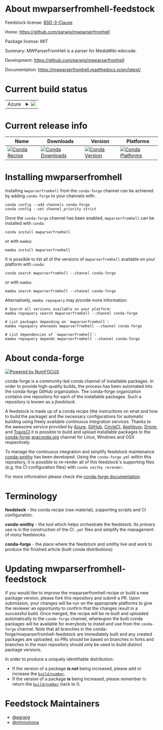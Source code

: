 About mwparserfromhell-feedstock
================================

Feedstock license: [BSD-3-Clause](https://github.com/conda-forge/mwparserfromhell-feedstock/blob/main/LICENSE.txt)

Home: https://github.com/earwig/mwparserfromhell

Package license: MIT

Summary: MWParserFromHell is a parser for MediaWiki wikicode.

Development: https://github.com/earwig/mwparserfromhell

Documentation: https://mwparserfromhell.readthedocs.io/en/latest/

Current build status
====================


<table>
    
  <tr>
    <td>Azure</td>
    <td>
      <details>
        <summary>
          <a href="https://dev.azure.com/conda-forge/feedstock-builds/_build/latest?definitionId=21403&branchName=main">
            <img src="https://dev.azure.com/conda-forge/feedstock-builds/_apis/build/status/mwparserfromhell-feedstock?branchName=main">
          </a>
        </summary>
        <table>
          <thead><tr><th>Variant</th><th>Status</th></tr></thead>
          <tbody><tr>
              <td>linux_64_python3.10.____cpython</td>
              <td>
                <a href="https://dev.azure.com/conda-forge/feedstock-builds/_build/latest?definitionId=21403&branchName=main">
                  <img src="https://dev.azure.com/conda-forge/feedstock-builds/_apis/build/status/mwparserfromhell-feedstock?branchName=main&jobName=linux&configuration=linux%20linux_64_python3.10.____cpython" alt="variant">
                </a>
              </td>
            </tr><tr>
              <td>linux_64_python3.11.____cpython</td>
              <td>
                <a href="https://dev.azure.com/conda-forge/feedstock-builds/_build/latest?definitionId=21403&branchName=main">
                  <img src="https://dev.azure.com/conda-forge/feedstock-builds/_apis/build/status/mwparserfromhell-feedstock?branchName=main&jobName=linux&configuration=linux%20linux_64_python3.11.____cpython" alt="variant">
                </a>
              </td>
            </tr><tr>
              <td>linux_64_python3.12.____cpython</td>
              <td>
                <a href="https://dev.azure.com/conda-forge/feedstock-builds/_build/latest?definitionId=21403&branchName=main">
                  <img src="https://dev.azure.com/conda-forge/feedstock-builds/_apis/build/status/mwparserfromhell-feedstock?branchName=main&jobName=linux&configuration=linux%20linux_64_python3.12.____cpython" alt="variant">
                </a>
              </td>
            </tr><tr>
              <td>linux_64_python3.13.____cp313</td>
              <td>
                <a href="https://dev.azure.com/conda-forge/feedstock-builds/_build/latest?definitionId=21403&branchName=main">
                  <img src="https://dev.azure.com/conda-forge/feedstock-builds/_apis/build/status/mwparserfromhell-feedstock?branchName=main&jobName=linux&configuration=linux%20linux_64_python3.13.____cp313" alt="variant">
                </a>
              </td>
            </tr><tr>
              <td>linux_64_python3.14.____cp314</td>
              <td>
                <a href="https://dev.azure.com/conda-forge/feedstock-builds/_build/latest?definitionId=21403&branchName=main">
                  <img src="https://dev.azure.com/conda-forge/feedstock-builds/_apis/build/status/mwparserfromhell-feedstock?branchName=main&jobName=linux&configuration=linux%20linux_64_python3.14.____cp314" alt="variant">
                </a>
              </td>
            </tr><tr>
              <td>osx_64_python3.10.____cpython</td>
              <td>
                <a href="https://dev.azure.com/conda-forge/feedstock-builds/_build/latest?definitionId=21403&branchName=main">
                  <img src="https://dev.azure.com/conda-forge/feedstock-builds/_apis/build/status/mwparserfromhell-feedstock?branchName=main&jobName=osx&configuration=osx%20osx_64_python3.10.____cpython" alt="variant">
                </a>
              </td>
            </tr><tr>
              <td>osx_64_python3.11.____cpython</td>
              <td>
                <a href="https://dev.azure.com/conda-forge/feedstock-builds/_build/latest?definitionId=21403&branchName=main">
                  <img src="https://dev.azure.com/conda-forge/feedstock-builds/_apis/build/status/mwparserfromhell-feedstock?branchName=main&jobName=osx&configuration=osx%20osx_64_python3.11.____cpython" alt="variant">
                </a>
              </td>
            </tr><tr>
              <td>osx_64_python3.12.____cpython</td>
              <td>
                <a href="https://dev.azure.com/conda-forge/feedstock-builds/_build/latest?definitionId=21403&branchName=main">
                  <img src="https://dev.azure.com/conda-forge/feedstock-builds/_apis/build/status/mwparserfromhell-feedstock?branchName=main&jobName=osx&configuration=osx%20osx_64_python3.12.____cpython" alt="variant">
                </a>
              </td>
            </tr><tr>
              <td>osx_64_python3.13.____cp313</td>
              <td>
                <a href="https://dev.azure.com/conda-forge/feedstock-builds/_build/latest?definitionId=21403&branchName=main">
                  <img src="https://dev.azure.com/conda-forge/feedstock-builds/_apis/build/status/mwparserfromhell-feedstock?branchName=main&jobName=osx&configuration=osx%20osx_64_python3.13.____cp313" alt="variant">
                </a>
              </td>
            </tr><tr>
              <td>osx_64_python3.14.____cp314</td>
              <td>
                <a href="https://dev.azure.com/conda-forge/feedstock-builds/_build/latest?definitionId=21403&branchName=main">
                  <img src="https://dev.azure.com/conda-forge/feedstock-builds/_apis/build/status/mwparserfromhell-feedstock?branchName=main&jobName=osx&configuration=osx%20osx_64_python3.14.____cp314" alt="variant">
                </a>
              </td>
            </tr><tr>
              <td>osx_arm64_python3.10.____cpython</td>
              <td>
                <a href="https://dev.azure.com/conda-forge/feedstock-builds/_build/latest?definitionId=21403&branchName=main">
                  <img src="https://dev.azure.com/conda-forge/feedstock-builds/_apis/build/status/mwparserfromhell-feedstock?branchName=main&jobName=osx&configuration=osx%20osx_arm64_python3.10.____cpython" alt="variant">
                </a>
              </td>
            </tr><tr>
              <td>osx_arm64_python3.11.____cpython</td>
              <td>
                <a href="https://dev.azure.com/conda-forge/feedstock-builds/_build/latest?definitionId=21403&branchName=main">
                  <img src="https://dev.azure.com/conda-forge/feedstock-builds/_apis/build/status/mwparserfromhell-feedstock?branchName=main&jobName=osx&configuration=osx%20osx_arm64_python3.11.____cpython" alt="variant">
                </a>
              </td>
            </tr><tr>
              <td>osx_arm64_python3.12.____cpython</td>
              <td>
                <a href="https://dev.azure.com/conda-forge/feedstock-builds/_build/latest?definitionId=21403&branchName=main">
                  <img src="https://dev.azure.com/conda-forge/feedstock-builds/_apis/build/status/mwparserfromhell-feedstock?branchName=main&jobName=osx&configuration=osx%20osx_arm64_python3.12.____cpython" alt="variant">
                </a>
              </td>
            </tr><tr>
              <td>osx_arm64_python3.13.____cp313</td>
              <td>
                <a href="https://dev.azure.com/conda-forge/feedstock-builds/_build/latest?definitionId=21403&branchName=main">
                  <img src="https://dev.azure.com/conda-forge/feedstock-builds/_apis/build/status/mwparserfromhell-feedstock?branchName=main&jobName=osx&configuration=osx%20osx_arm64_python3.13.____cp313" alt="variant">
                </a>
              </td>
            </tr><tr>
              <td>osx_arm64_python3.14.____cp314</td>
              <td>
                <a href="https://dev.azure.com/conda-forge/feedstock-builds/_build/latest?definitionId=21403&branchName=main">
                  <img src="https://dev.azure.com/conda-forge/feedstock-builds/_apis/build/status/mwparserfromhell-feedstock?branchName=main&jobName=osx&configuration=osx%20osx_arm64_python3.14.____cp314" alt="variant">
                </a>
              </td>
            </tr><tr>
              <td>win_64_python3.10.____cpython</td>
              <td>
                <a href="https://dev.azure.com/conda-forge/feedstock-builds/_build/latest?definitionId=21403&branchName=main">
                  <img src="https://dev.azure.com/conda-forge/feedstock-builds/_apis/build/status/mwparserfromhell-feedstock?branchName=main&jobName=win&configuration=win%20win_64_python3.10.____cpython" alt="variant">
                </a>
              </td>
            </tr><tr>
              <td>win_64_python3.11.____cpython</td>
              <td>
                <a href="https://dev.azure.com/conda-forge/feedstock-builds/_build/latest?definitionId=21403&branchName=main">
                  <img src="https://dev.azure.com/conda-forge/feedstock-builds/_apis/build/status/mwparserfromhell-feedstock?branchName=main&jobName=win&configuration=win%20win_64_python3.11.____cpython" alt="variant">
                </a>
              </td>
            </tr><tr>
              <td>win_64_python3.12.____cpython</td>
              <td>
                <a href="https://dev.azure.com/conda-forge/feedstock-builds/_build/latest?definitionId=21403&branchName=main">
                  <img src="https://dev.azure.com/conda-forge/feedstock-builds/_apis/build/status/mwparserfromhell-feedstock?branchName=main&jobName=win&configuration=win%20win_64_python3.12.____cpython" alt="variant">
                </a>
              </td>
            </tr><tr>
              <td>win_64_python3.13.____cp313</td>
              <td>
                <a href="https://dev.azure.com/conda-forge/feedstock-builds/_build/latest?definitionId=21403&branchName=main">
                  <img src="https://dev.azure.com/conda-forge/feedstock-builds/_apis/build/status/mwparserfromhell-feedstock?branchName=main&jobName=win&configuration=win%20win_64_python3.13.____cp313" alt="variant">
                </a>
              </td>
            </tr><tr>
              <td>win_64_python3.14.____cp314</td>
              <td>
                <a href="https://dev.azure.com/conda-forge/feedstock-builds/_build/latest?definitionId=21403&branchName=main">
                  <img src="https://dev.azure.com/conda-forge/feedstock-builds/_apis/build/status/mwparserfromhell-feedstock?branchName=main&jobName=win&configuration=win%20win_64_python3.14.____cp314" alt="variant">
                </a>
              </td>
            </tr>
          </tbody>
        </table>
      </details>
    </td>
  </tr>
</table>

Current release info
====================

| Name | Downloads | Version | Platforms |
| --- | --- | --- | --- |
| [![Conda Recipe](https://img.shields.io/badge/recipe-mwparserfromhell-green.svg)](https://anaconda.org/conda-forge/mwparserfromhell) | [![Conda Downloads](https://img.shields.io/conda/dn/conda-forge/mwparserfromhell.svg)](https://anaconda.org/conda-forge/mwparserfromhell) | [![Conda Version](https://img.shields.io/conda/vn/conda-forge/mwparserfromhell.svg)](https://anaconda.org/conda-forge/mwparserfromhell) | [![Conda Platforms](https://img.shields.io/conda/pn/conda-forge/mwparserfromhell.svg)](https://anaconda.org/conda-forge/mwparserfromhell) |

Installing mwparserfromhell
===========================

Installing `mwparserfromhell` from the `conda-forge` channel can be achieved by adding `conda-forge` to your channels with:

```
conda config --add channels conda-forge
conda config --set channel_priority strict
```

Once the `conda-forge` channel has been enabled, `mwparserfromhell` can be installed with `conda`:

```
conda install mwparserfromhell
```

or with `mamba`:

```
mamba install mwparserfromhell
```

It is possible to list all of the versions of `mwparserfromhell` available on your platform with `conda`:

```
conda search mwparserfromhell --channel conda-forge
```

or with `mamba`:

```
mamba search mwparserfromhell --channel conda-forge
```

Alternatively, `mamba repoquery` may provide more information:

```
# Search all versions available on your platform:
mamba repoquery search mwparserfromhell --channel conda-forge

# List packages depending on `mwparserfromhell`:
mamba repoquery whoneeds mwparserfromhell --channel conda-forge

# List dependencies of `mwparserfromhell`:
mamba repoquery depends mwparserfromhell --channel conda-forge
```


About conda-forge
=================

[![Powered by
NumFOCUS](https://img.shields.io/badge/powered%20by-NumFOCUS-orange.svg?style=flat&colorA=E1523D&colorB=007D8A)](https://numfocus.org)

conda-forge is a community-led conda channel of installable packages.
In order to provide high-quality builds, the process has been automated into the
conda-forge GitHub organization. The conda-forge organization contains one repository
for each of the installable packages. Such a repository is known as a *feedstock*.

A feedstock is made up of a conda recipe (the instructions on what and how to build
the package) and the necessary configurations for automatic building using freely
available continuous integration services. Thanks to the awesome service provided by
[Azure](https://azure.microsoft.com/en-us/services/devops/), [GitHub](https://github.com/),
[CircleCI](https://circleci.com/), [AppVeyor](https://www.appveyor.com/),
[Drone](https://cloud.drone.io/welcome), and [TravisCI](https://travis-ci.com/)
it is possible to build and upload installable packages to the
[conda-forge](https://anaconda.org/conda-forge) [anaconda.org](https://anaconda.org/)
channel for Linux, Windows and OSX respectively.

To manage the continuous integration and simplify feedstock maintenance
[conda-smithy](https://github.com/conda-forge/conda-smithy) has been developed.
Using the ``conda-forge.yml`` within this repository, it is possible to re-render all of
this feedstock's supporting files (e.g. the CI configuration files) with ``conda smithy rerender``.

For more information please check the [conda-forge documentation](https://conda-forge.org/docs/).

Terminology
===========

**feedstock** - the conda recipe (raw material), supporting scripts and CI configuration.

**conda-smithy** - the tool which helps orchestrate the feedstock.
                   Its primary use is in the construction of the CI ``.yml`` files
                   and simplify the management of *many* feedstocks.

**conda-forge** - the place where the feedstock and smithy live and work to
                  produce the finished article (built conda distributions)


Updating mwparserfromhell-feedstock
===================================

If you would like to improve the mwparserfromhell recipe or build a new
package version, please fork this repository and submit a PR. Upon submission,
your changes will be run on the appropriate platforms to give the reviewer an
opportunity to confirm that the changes result in a successful build. Once
merged, the recipe will be re-built and uploaded automatically to the
`conda-forge` channel, whereupon the built conda packages will be available for
everybody to install and use from the `conda-forge` channel.
Note that all branches in the conda-forge/mwparserfromhell-feedstock are
immediately built and any created packages are uploaded, so PRs should be based
on branches in forks and branches in the main repository should only be used to
build distinct package versions.

In order to produce a uniquely identifiable distribution:
 * If the version of a package **is not** being increased, please add or increase
   the [``build/number``](https://docs.conda.io/projects/conda-build/en/latest/resources/define-metadata.html#build-number-and-string).
 * If the version of a package **is** being increased, please remember to return
   the [``build/number``](https://docs.conda.io/projects/conda-build/en/latest/resources/define-metadata.html#build-number-and-string)
   back to 0.

Feedstock Maintainers
=====================

* [@earwig](https://github.com/earwig/)
* [@mhmohona](https://github.com/mhmohona/)

